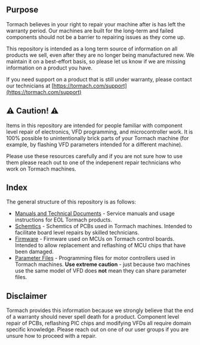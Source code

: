 ## Purpose
Tormach believes in your right to repair your machine after is has left the warranty period. 
Our machines are built for the long-term and failed components should not be a barrier to repairing issues as they come up.

This repository is intended as a long term source of information on all products we sell, even after they are no longer being manufactured new. 
We maintain it on a best-effort basis, so please let us know if we are missing information on a product you have.

If you need support on a product that is still under warranty, please contact our technicians at [https://tormach.com/support](https://tormach.com/support)

## :warning: Caution! :warning:

Items in this repository are intended for people familiar with component level repair of electronics, 
VFD programming, and microcontroller work. It is 100% possible to unintentionally brick parts of your Tormach machine (for example, by flashing 
VFD parameters intended for a different machine). 

Please use these resources carefully and if you are not sure how to use them please reach out to one of the indepenent repair technicians who work on Tormach machines.

## Index
The general structure of this repository is as follows:

* [Manuals and Technical Documents](manuals/) - Service manuals and usage instructions for EOL Tormach products. 
* [Schemtics](schematics/) - Schemtics of PCBs used in Tormach machines. Intended to facilitate board level repairs by skilled technicians.
* [Firmware](firmware/) - Firmware used on MCUs on Tormach control boards. Intended to allow replacement and reflashing of MCU chips that have been damaged.
* [Parameter Files](parameter_files/) - Programming files for motor controllers used in Tormach machines. **Use extreme caution** - just because two machines use the same model of VFD does **not** mean they can share parameter files.

## Disclaimer
Tormach provides this information because we strongly believe that the end of a warranty should never spell death for a product. 
Component level repair of PCBs, reflashing PIC chips and modifying VFDs all require domain specific knowledge. Please reach out on 
one of our user groups if you are unsure how to proceed with a repair. 